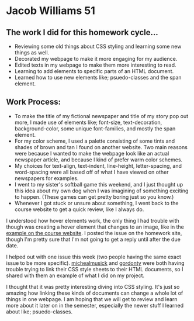 # Jacob Williams 51

## The work I did for this homework cycle...
- Reviewing some old things about CSS styling and learning some new things as well.
- Decorated my webpage to make it more engaging for my audience.
- Edited texts in my webpage to make them more interesting to read.
- Learning to add elements to specific parts of an HTML document.
- Learned how to use new elements like; psuedo-classes and the span element.

## Work Process:
- To make the title of my fictional newspaper and title of my story pop out more, I made use of elements like; font-size, text-decoration, background-color, some unique font-families, and mostly the span element.
- For my color scheme, I used a palette consisting of some tints and shades of brown and tan I found on another website.  Two main reasons were because I wanted to make the webpage look like an actual newspaper article, and because I kind of prefer warm color schemes.
- My choices for text-align, text-indent, line-height, letter-spacing, and word-spacing were all based off of what I have viewed on other newspapers for examples.
- I went to my sister's softball game this weekend, and I just thought up this idea about my own dog when I was imagining of something exciting to happen.  (These games can get pretty boring just so you know.)
- Whenever I got stuck or unsure about something, I went back to the course website to get a quick review, like I always do.

I understood how hover elements work, the only thing I had trouble with though was creating a hover element that changes to an image, like in the [example on the course website](https://montana-media-arts.github.io/mart341-webDev/modules/week-8/psuedo-classes/).  I posted the issue on the homework site, though I'm pretty sure that I'm not going to get a reply until after the due date.

I helped out with one issue this week (two people having the same exact issue to be more specific).  [michealmusick](https://github.com/michaelmusick) and [gordonty](https://github.com/gordonty) were both having trouble trying to link their CSS style sheets to their HTML documents, so I shared with them an example of what I did on my project.

I thought that it was pretty interesting diving into CSS styling.  It's just so amazing how linking these kinds of documents can change a whole lot of things in one webpage.  I am hoping that we will get to review and learn more about it later on in the semester, especially the newer stuff I learned about like; psuedo-classes.
